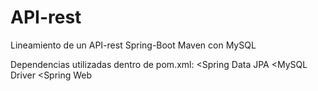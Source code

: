# API-rest
Lineamiento de un API-rest Spring-Boot Maven con MySQL 

  Dependencias utilizadas dentro de pom.xml:
  <Spring Data JPA
  <MySQL Driver
  <Spring Web
